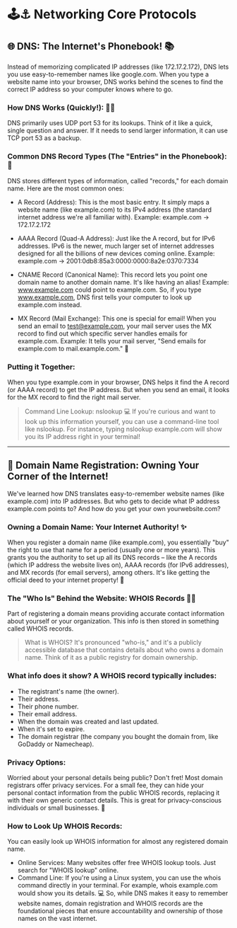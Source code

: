 # 🕹⚓ Networking Core Protocols

## 🌐 DNS: The Internet's Phonebook! 📚 </br>
Instead of memorizing complicated IP addresses (like 172.17.2.172), DNS lets you use easy-to-remember names like google.com. When you type a website name into your browser, DNS works behind the scenes to find the correct IP address so your computer knows where to go.

### How DNS Works (Quickly!): 🏃‍♀️ </br>
DNS primarily uses UDP port 53 for its lookups. Think of it like a quick, single question and answer. If it needs to send larger information, it can use TCP port 53 as a backup.

### Common DNS Record Types (The "Entries" in the Phonebook): 📝
DNS stores different types of information, called "records," for each domain name. Here are the most common ones:

- A Record (Address): This is the most basic entry. It simply maps a website name (like example.com) to its IPv4 address (the standard internet address we're all familiar with).
Example: example.com → 172.17.2.172

- AAAA Record (Quad-A Address): Just like the A record, but for IPv6 addresses. IPv6 is the newer, much larger set of internet addresses designed for all the billions of new devices coming online.
Example: example.com → 2001:0db8:85a3:0000:0000:8a2e:0370:7334

- CNAME Record (Canonical Name): This record lets you point one domain name to another domain name. It's like having an alias!
Example: www.example.com could point to example.com. So, if you type www.example.com, DNS first tells your computer to look up example.com instead.

- MX Record (Mail Exchange): This one is special for email! When you send an email to test@example.com, your mail server uses the MX record to find out which specific server handles emails for example.com.
Example: It tells your mail server, "Send emails for example.com to mail.example.com." 📧

### Putting it Together:
When you type example.com in your browser, DNS helps it find the A record (or AAAA record) to get the IP address. But when you send an email, it looks for the MX record to find the right mail server.

> Command Line Lookup: nslookup 💻
If you're curious and want to look up this information yourself, you can use a command-line tool like nslookup. For instance, typing nslookup example.com will show you its IP address right in your terminal!

---

## 🔑 Domain Name Registration: Owning Your Corner of the Internet!
We've learned how DNS translates easy-to-remember website names (like example.com) into IP addresses. But who gets to decide what IP address example.com points to? And how do you get your own yourwebsite.com?

### Owning a Domain Name: Your Internet Authority! ✨
When you register a domain name (like example.com), you essentially "buy" the right to use that name for a period (usually one or more years). This grants you the authority to set up all its DNS records – like the A records (which IP address the website lives on), AAAA records (for IPv6 addresses), and MX records (for email servers), among others. It's like getting the official deed to your internet property! 🏡

### The "Who Is" Behind the Website: WHOIS Records 🕵️‍♀️
Part of registering a domain means providing accurate contact information about yourself or your organization. This info is then stored in something called WHOIS records.

> What is WHOIS? It's pronounced "who-is," and it's a publicly accessible database that contains details about who owns a domain name. Think of it as a public registry for domain ownership.

### What info does it show? A WHOIS record typically includes:

- The registrant's name (the owner).
- Their address.
- Their phone number.
- Their email address.
- When the domain was created and last updated.
- When it's set to expire.
- The domain registrar (the company you bought the domain from, like GoDaddy or Namecheap).

### Privacy Options: </br>
Worried about your personal details being public? Don't fret! Most domain registrars offer privacy services. For a small fee, they can hide your personal contact information from the public WHOIS records, replacing it with their own generic contact details. This is great for privacy-conscious individuals or small businesses. 🤫

### How to Look Up WHOIS Records:
You can easily look up WHOIS information for almost any registered domain name.
- Online Services: Many websites offer free WHOIS lookup tools. Just search for "WHOIS lookup" online.
- Command Line: If you're using a Linux system, you can use the whois command directly in your terminal. For example, whois example.com would show you its details. 💻
So, while DNS makes it easy to remember website names, domain registration and WHOIS records are the foundational pieces that ensure accountability and ownership of those names on the vast internet.
